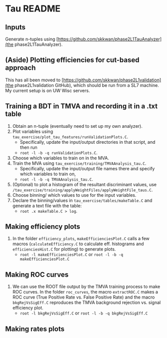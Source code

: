 # Tau README

## Inputs
Generate n-tuples using [https://github.com/skkwan/phase2L1TauAnalyzer](the phase2L1TauAnalyzer).

## (Aside) Plotting efficiencies for cut-based approach
This has all been moved to [https://github.com/skkwan/phase2L1validation](the phase2L1validation GitHub), which should be run from a SL7 machine. My current setup is on UW Wisc servers.

## Training a BDT in TMVA and recording it in a .txt table
1. Obtain an n-tuple (eventually need to set up my own analyzer).
1. Plot variables using `tau_exercise/plot_tau_features/runValidationPlots.C`. 
   * Specifically, update the input/output directories in that script, and then run
   * `root -l -b -q runValidationPlots.C`.
1. Choose which variables to train on in the MVA.
1. Train the MVA using `tau_exercise/training/TMVAAnalysis_tau.C`.
   * Specifically, update the input/output file names there and specify which
     variables to train on,
   * `root -l -b -q TMVAAnalysis_tau.C`.
1. (Optional) to plot a histogram of the resultant discriminant values, use `/tau_exercise/training/applyWeightFiles/applyWeightFile_taus.C`.
1. Choose binning/ which values to use for the input variables.
1. Declare the binning/values in `tau_exercise/tables/makeTable.C` and generate a text file with the table:
   * `root .x makeTable.C > log`.

## Making efficiency plots
1. In the folder `efficiency_plots`, `makeEfficienciesPlot.C` calls a few macros (`calculateEfficiency.C` to calculate eff. histograms and
   `efficienciesHist.C` for plotting) to generate plots. 
   * `root -l makeEfficienciesPlot.C` or `root -l -b -q makeEfficienciesPlot.C`

## Making ROC curves
1. We can use the ROOT file output by the TMVA training process to make ROC curves.
   In the folder `roc_curves`, the macro `extractROC.C` makes a ROC curve (True Positive Rate vs. False Positive Rate)
   and the macro `bkgRejVsSigEff.C` reproduces the TMVA background rejection vs. signal efficiency plot.
   * `root -l bkgRejVsSigEff.C` or `root -l -b -q bkgRejVsSigEff.C`

## Making rates plots
